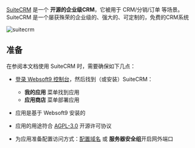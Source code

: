 [SuiteCRM](https://suitecrm.com/) 是一个 **开源的企业级CRM**，它被用于 CRM/分销/订单  等场景。SuiteCRM 是一个屡获殊荣的企业级的、强大的、可定制的，免费的CRM系统


![suitecrm](http://libs.websoft9.com/Websoft9/DocsPicture/zh/suitecrm/suitecrm-backend-websoft9.png)


## 准备

在参阅本文档使用 SuiteCRM 时，需要确保如下几点：

- [登录 Websoft9 控制台](./login-console)，然后找到（或安装）SuiteCRM：
  - **我的应用** 菜单找到应用 
  - **应用商店** 菜单部署应用

- 应用是基于 Websoft9 安装的


- 应用的用途符合 [AGPL-3.0](https://opensource.org/licenses/AGPL-3.0) 开源许可协议


- 为应用准备配置访问方式：[配置域名](./domain-set) 或 **服务器安全组**开启网外端口